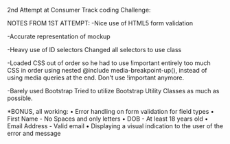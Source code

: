 2nd Attempt at Consumer Track coding Challenge:


NOTES FROM 1ST ATTEMPT:
-Nice use of HTML5 form validation

-Accurate representation of mockup

-Heavy use of ID selectors
	Changed all selectors to use class

-Loaded CSS out of order so he had to use !important entirely too much
	CSS in order using nested @include media-breakpoint-up(), instead of using media queries at the end. Don't use !important anymore.

-Barely used Bootstrap
	Tried to utilize Bootstrap Utility Classes as much as possible.


*BONUS, all working:
	•	Error handling on form validation for field types
	•	First Name - No Spaces and only letters
	•	DOB - At least 18 years old
	•	Email Address - Valid email
	•	Displaying a visual indication to the user of the error and message